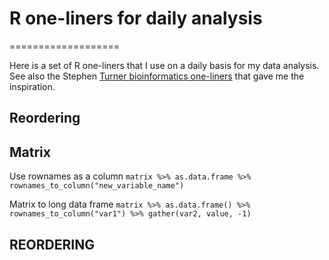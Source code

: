 # R one-liners for daily analysis
===================

Here is a set of R one-liners that I use on a daily basis for my data analysis. See also the Stephen [Turner bioinformatics one-liners](https://github.com/stephenturner/oneliners) that gave me the inspiration.





## Reordering

## Matrix

Use rownames as a column
`matrix %>% as.data.frame %>% rownames_to_column("new_variable_name")`

Matrix to long data frame
`matrix %>% as.data.frame() %>% rownames_to_column("var1") %>% gather(var2, value, -1)`



REORDERING
--------





